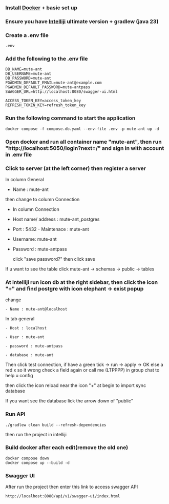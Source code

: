 ### Install [Docker](https://www.docker.com/) + basic set up

### Ensure you have [Intelliji](https://www.jetbrains.com/idea/download/?section=windows) ultimate version + gradlew (java 23)

### Create a .env file

```
.env
```

### Add the following to the .env file

```
DB_NAME=mute-ant
DB_USERNAME=mute-ant
DB_PASSWORD=mute-ant
PGADMIN_DEFAULT_EMAIL=mute-ant@example.com
PGADMIN_DEFAULT_PASSWORD=mute-antpass
SWAGGER_URL=http://localhost:8080/swagger-ui.html

ACCESS_TOKEN_KEY=access_token_key
REFRESH_TOKEN_KEY=refresh_token_key
```

### Run the following command to start the application

```
docker compose -f compose.db.yaml --env-file .env -p mute-ant up -d
```

### Open docker and run all container name "mute-ant", then run "http://localhost:5050/login?next=/" and sign in with account in .env file

### Click to server (at the left corner) then register a server

In column General

- Name : mute-ant

then change to column Connection

- In column Connection

- Host name/ address : mute-ant_postgres

- Port : 5432 - Maintenace : mute-ant

- Username: mute-ant

- Password : mute-antpass

  click "save password?"
  then click save

If u want to see the table click
mute-ant -> schemas -> public -> tables

### At intelliji run icon db at the right sidebar, then click the icon "+" and find postgre with icon elephant -> exist popup

change

    - Name : mute-ant@localhost

In tab general

    - Host : localhost

    - User : mute-ant

    - password : mute-antpass

    - database : mute-ant

Then click test connection,
if have a green tick -> run -> apply -> OK
else a red x so it wrong check a field again or call me (LTPPPP) in group chat to help u config

then click the icon reload near the icon "+" at begin to import sync database

If you want see the database lick the arrow down of "public"

### Run API

```
./gradlew clean build --refresh-dependencies
```

then run the project in intelliji

### Build docker after each edit(remove the old one)

```
docker compose down
docker compose up --build -d
```

### Swagger UI

After run the project then enter this link to access swagger API

```
http://localhost:8080/api/v1/swagger-ui/index.html

```
